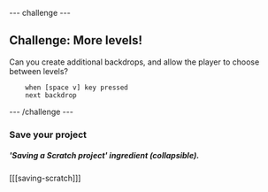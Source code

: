 --- challenge ---

## Challenge: More levels!
Can you create additional backdrops, and allow the player to choose between levels?

```blocks
	when [space v] key pressed
	next backdrop
```

--- /challenge ---

### Save your project

##### 'Saving a Scratch project' ingredient (collapsible).
[[[saving-scratch]]]
